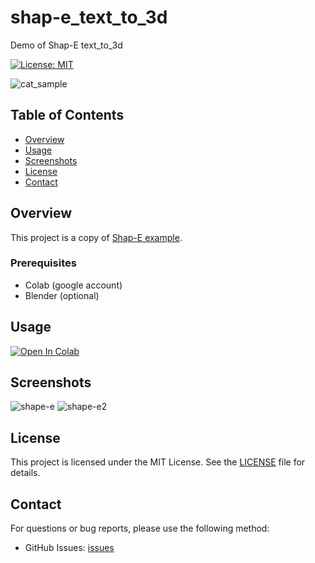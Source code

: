 # shap-e_text_to_3d
Demo of Shap-E text_to_3d

[![License: MIT](https://img.shields.io/badge/License-MIT-green.svg)](https://opensource.org/licenses/MIT)

![cat_sample](https://github.com/0223juvet/shap-e_text_to_3d/assets/91817942/2636ce4e-7fee-4c05-9fb5-0c68f98bf38e)

## Table of Contents

- [Overview](#overview)
- [Usage](#usage)
- [Screenshots](#screenshots)
- [License](#license)
- [Contact](#contact)

## Overview

This project is a copy of [Shap-E example](https://github.com/openai/shap-e/blob/main/shap_e/examples/sample_text_to_3d.ipynb).

### Prerequisites

- Colab (google account)
- Blender (optional)


## Usage

[![Open In Colab](https://colab.research.google.com/assets/colab-badge.svg)](https://colab.research.google.com/github/0223juvet/shap-e_text_to_3d/blob/main/Shap_E.ipynb)

## Screenshots

![shape-e](https://github.com/0223juvet/shap-e_text_to_3d/assets/91817942/c5927871-f546-4e15-8cd8-5f00ac641918)
![shape-e2](https://github.com/0223juvet/shap-e_text_to_3d/assets/91817942/9f778f70-eebc-49df-8c4b-559c63e3f87e)


## License

This project is licensed under the MIT License. See the [LICENSE](LICENSE) file for details.

## Contact

For questions or bug reports, please use the following method:

- GitHub Issues: [issues](https://github.com/0223juvet/shap-e_text_to_3d/issues)
